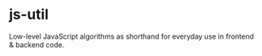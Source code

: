 # js-util
Low-level JavaScript algorithms as shorthand for everyday use in frontend &amp; backend code.
